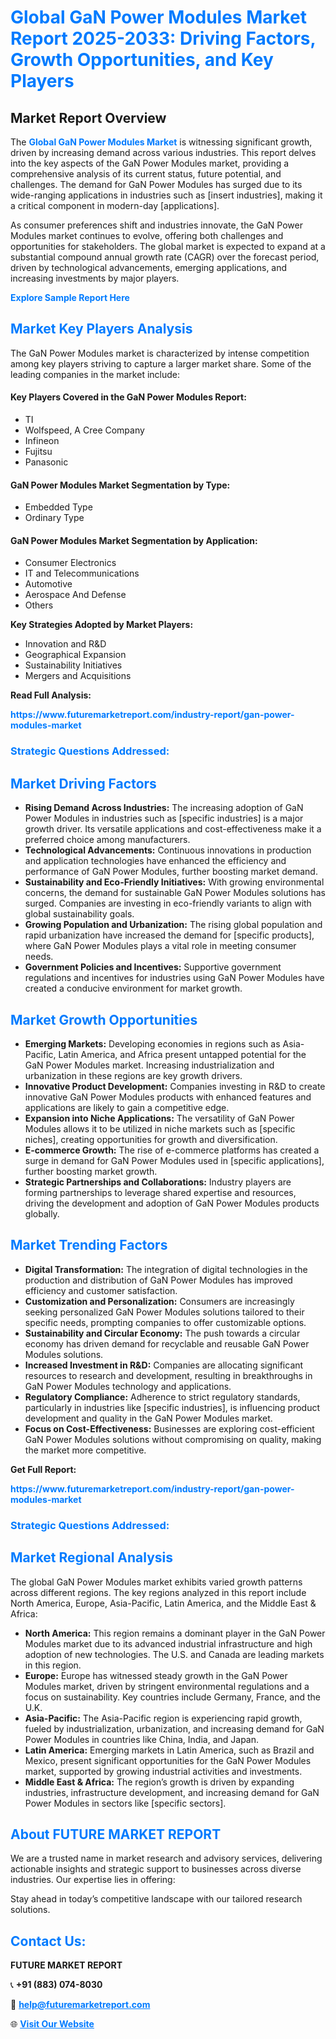 <h1 style="color: #007BFF;">Global GaN Power Modules Market Report 2025-2033: Driving Factors, Growth Opportunities, and Key Players</h1>

<section id="overview">
<h2>Market Report Overview</h2>
<p>The <a href="https://www.futuremarketreport.com/industry-report/gan-power-modules-market" style="color: #007BFF; text-decoration: none;"><strong>Global GaN Power Modules Market</strong></a> is witnessing significant growth, driven by increasing demand across various industries. This report delves into the key aspects of the GaN Power Modules market, providing a comprehensive analysis of its current status, future potential, and challenges. The demand for GaN Power Modules has surged due to its wide-ranging applications in industries such as [insert industries], making it a critical component in modern-day [applications].</p>
<p>As consumer preferences shift and industries innovate, the GaN Power Modules market continues to evolve, offering both challenges and opportunities for stakeholders. The global market is expected to expand at a substantial compound annual growth rate (CAGR) over the forecast period, driven by technological advancements, emerging applications, and increasing investments by major players.</p>
</section>

<section id="overview">
<p><a href="https://www.futuremarketreport.com/request-sample/reportId=32901" style="color: #007BFF; text-decoration: none;"><strong>Explore Sample Report Here</strong></a></p>
</section>

<section id="key-players">
<h2 style="color: #007BFF;">Market Key Players Analysis</h2>
<p>The GaN Power Modules market is characterized by intense competition among key players striving to capture a larger market share. Some of the leading companies in the market include:</p>
<h4>Key Players Covered in the GaN Power Modules Report:</h4>
<ul><li>TI</li><li>Wolfspeed, A Cree Company</li><li>Infineon</li><li>Fujitsu</li><li>Panasonic</li></ul>
<h4>GaN Power Modules Market Segmentation by Type:</h4>
<ul><li>Embedded Type</li><li>Ordinary Type</li></ul>

<h4>GaN Power Modules Market Segmentation by Application:</h4>
<ul><li>Consumer Electronics</li><li>IT and Telecommunications</li><li>Automotive</li><li>Aerospace And Defense</li><li>Others</li></ul>
<p><strong>Key Strategies Adopted by Market Players:</strong></p>
<ul>
<li>Innovation and R&D</li>
<li>Geographical Expansion</li>
<li>Sustainability Initiatives</li>
<li>Mergers and Acquisitions</li>
</ul>
</section>

<section>
<p><strong>Read Full Analysis: </strong></p><a href="https://www.futuremarketreport.com/industry-report/gan-power-modules-market" style="color: #007BFF; text-decoration: none;"><strong>https://www.futuremarketreport.com/industry-report/gan-power-modules-market</strong></a>
<h3 style="color: #007BFF;">Strategic Questions Addressed:</h3>
</section>

<section id="driving-factors">
<h2 style="color: #007BFF;">Market Driving Factors</h2>
<ul>
<li><strong>Rising Demand Across Industries:</strong> The increasing adoption of GaN Power Modules in industries such as [specific industries] is a major growth driver. Its versatile applications and cost-effectiveness make it a preferred choice among manufacturers.</li>
<li><strong>Technological Advancements:</strong> Continuous innovations in production and application technologies have enhanced the efficiency and performance of GaN Power Modules, further boosting market demand.</li>
<li><strong>Sustainability and Eco-Friendly Initiatives:</strong> With growing environmental concerns, the demand for sustainable GaN Power Modules solutions has surged. Companies are investing in eco-friendly variants to align with global sustainability goals.</li>
<li><strong>Growing Population and Urbanization:</strong> The rising global population and rapid urbanization have increased the demand for [specific products], where GaN Power Modules plays a vital role in meeting consumer needs.</li>
<li><strong>Government Policies and Incentives:</strong> Supportive government regulations and incentives for industries using GaN Power Modules have created a conducive environment for market growth.</li>
</ul>
</section>

<section id="growth-opportunities">
<h2 style="color: #007BFF;">Market Growth Opportunities</h2>
<ul>
<li><strong>Emerging Markets:</strong> Developing economies in regions such as Asia-Pacific, Latin America, and Africa present untapped potential for the GaN Power Modules market. Increasing industrialization and urbanization in these regions are key growth drivers.</li>
<li><strong>Innovative Product Development:</strong> Companies investing in R&D to create innovative GaN Power Modules products with enhanced features and applications are likely to gain a competitive edge.</li>
<li><strong>Expansion into Niche Applications:</strong> The versatility of GaN Power Modules allows it to be utilized in niche markets such as [specific niches], creating opportunities for growth and diversification.</li>
<li><strong>E-commerce Growth:</strong> The rise of e-commerce platforms has created a surge in demand for GaN Power Modules used in [specific applications], further boosting market growth.</li>
<li><strong>Strategic Partnerships and Collaborations:</strong> Industry players are forming partnerships to leverage shared expertise and resources, driving the development and adoption of GaN Power Modules products globally.</li>
</ul>
</section>

<section id="trending-factors">
<h2 style="color: #007BFF;">Market Trending Factors</h2>
<ul>
<li><strong>Digital Transformation:</strong> The integration of digital technologies in the production and distribution of GaN Power Modules has improved efficiency and customer satisfaction.</li>
<li><strong>Customization and Personalization:</strong> Consumers are increasingly seeking personalized GaN Power Modules solutions tailored to their specific needs, prompting companies to offer customizable options.</li>
<li><strong>Sustainability and Circular Economy:</strong> The push towards a circular economy has driven demand for recyclable and reusable GaN Power Modules solutions.</li>
<li><strong>Increased Investment in R&D:</strong> Companies are allocating significant resources to research and development, resulting in breakthroughs in GaN Power Modules technology and applications.</li>
<li><strong>Regulatory Compliance:</strong> Adherence to strict regulatory standards, particularly in industries like [specific industries], is influencing product development and quality in the GaN Power Modules market.</li>
<li><strong>Focus on Cost-Effectiveness:</strong> Businesses are exploring cost-efficient GaN Power Modules solutions without compromising on quality, making the market more competitive.</li>
</ul>
</section>

<section>
<p><strong>Get Full Report: </strong></p><a href="https://www.futuremarketreport.com/industry-report/gan-power-modules-market" style="color: #007BFF; text-decoration: none;"><strong>https://www.futuremarketreport.com/industry-report/gan-power-modules-market</strong></a>
<h3 style="color: #007BFF;">Strategic Questions Addressed:</h3>
</section>


<section id="regional-analysis">
<h2 style="color: #007BFF;">Market Regional Analysis</h2>
<p>The global GaN Power Modules market exhibits varied growth patterns across different regions. The key regions analyzed in this report include North America, Europe, Asia-Pacific, Latin America, and the Middle East & Africa:</p>
<ul>
<li><strong>North America:</strong> This region remains a dominant player in the GaN Power Modules market due to its advanced industrial infrastructure and high adoption of new technologies. The U.S. and Canada are leading markets in this region.</li>
<li><strong>Europe:</strong> Europe has witnessed steady growth in the GaN Power Modules market, driven by stringent environmental regulations and a focus on sustainability. Key countries include Germany, France, and the U.K.</li>
<li><strong>Asia-Pacific:</strong> The Asia-Pacific region is experiencing rapid growth, fueled by industrialization, urbanization, and increasing demand for GaN Power Modules in countries like China, India, and Japan.</li>
<li><strong>Latin America:</strong> Emerging markets in Latin America, such as Brazil and Mexico, present significant opportunities for the GaN Power Modules market, supported by growing industrial activities and investments.</li>
<li><strong>Middle East & Africa:</strong> The region’s growth is driven by expanding industries, infrastructure development, and increasing demand for GaN Power Modules in sectors like [specific sectors].</li>
</ul>
</section>

<footer>
<h2 style="color: #007BFF;">About FUTURE MARKET REPORT</h2>
<p>We are a trusted name in market research and advisory services, delivering actionable insights and strategic support to businesses across diverse industries. Our expertise lies in offering:</p>

<p>Stay ahead in today’s competitive landscape with our tailored research solutions.</p>

<h2 style="color: #007BFF;">Contact Us:</h2>
<p><strong>FUTURE MARKET REPORT</strong></p>
<p>📞 <strong>+91 (883) 074-8030</strong></p>
<p>📧 <strong><a href="mailto:help@futuremarketreport.com" style="color: #007BFF;">help@futuremarketreport.com</a></strong></p>
<p>🌐 <strong><a href="https://www.futuremarketreport.com/" style="color: #007BFF;">Visit Our Website</a></strong></p>
</footer>